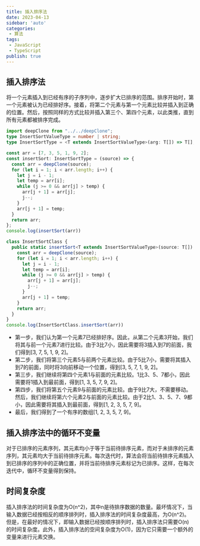 ```yaml
---
title: 插入排序法
date: 2023-04-13
sidebar: 'auto'
categories:
 - 算法
tags:
 - JavaScript
 - TypeScript
publish: true
---
```

## 插入排序法
将一个元素插入到已经有序的子序列中，逐步扩大已排序的范围。排序开始时，第一个元素被认为已经排好序。接着，将第二个元素与第一个元素比较并插入到正确的位置。然后，按照同样的方式比较并插入第三个、第四个元素，以此类推，直到所有元素都被排序完成。
```ts
import deepClone from "../../deepClone";
type InsertSortValueType = number | string;
type InsertSortType = <T extends InsertSortValueType>(arg: T[]) => T[];

const arr = [7, 3, 5, 1, 9, 2];
const insertSort: InsertSortType = (source) => {
  const arr = deepClone(source);
  for (let i = 1; i < arr.length; i++) {
    let j = i - 1;
    let temp = arr[i];
    while (j >= 0 && arr[j] > temp) {
      arr[j + 1] = arr[j];
      j--;
    }
    arr[j + 1] = temp;
  }
  return arr;
};
console.log(insertSort(arr))

class InsertSortClass {
  public static insertSort<T extends InsertSortValueType>(source: T[]): T[] {
    const arr = deepClone(source);
    for (let i = 1; i < arr.length; i++) {
      let j = i - 1;
      let temp = arr[i];
      while (j >= 0 && arr[j] > temp) {
        arr[j + 1] = arr[j];
        j--;
      }
      arr[j + 1] = temp;
    }
    return arr;
  }
}
console.log(InsertSortClass.insertSort(arr))
```
+ 第一步，我们认为第一个元素7已经排好序。因此，从第二个元素3开始，我们将其与前一个元素7进行比较。由于3比7小，因此需要将3插入到7的前面，我们得到[3, 7, 5, 1, 9, 2]。
+ 第二步，我们将第三个元素5与前两个元素比较。由于5比7小，需要将其插入到7的前面，同时将3向前移动一个位置，得到[3, 5, 7, 1, 9, 2]。
+ 第三步，我们继续将第四个元素1与前面的元素比较。1比3、5、7都小，因此需要将1插入到最前面，得到[1, 3, 5, 7, 9, 2]。
+ 第四步，我们将第五个元素9与前面的元素比较。由于9比7大，不需要移动。然后，我们继续将第六个元素2与前面的元素比较。由于2比1、3、5、7、9都小，因此需要将其插入到最前面，得到[1, 2, 3, 5, 7, 9]。
+ 最后，我们得到了一个有序的数组[1, 2, 3, 5, 7, 9]。
## 插入排序法中的循环不变量
对于已排序的元素序列，其元素均小于等于当前待排序元素，而对于未排序的元素序列，其元素均大于当前待排序元素。每次迭代时，算法会将当前待排序元素插入到已排序的序列中的正确位置，并将当前待排序元素标记为已排序。这样，在每次迭代中，循环不变量得到保持。
## 时间复杂度
插入排序法的时间复杂度为O(n^2)，其中n是待排序数据的数量。最坏情况下，当输入数据已经按相反的顺序排列时，插入排序法的时间复杂度最高，为O(n^2)。但是，在最好的情况下，即输入数据已经按顺序排列时，插入排序法只需要O(n)的时间复杂度。此外，插入排序法的空间复杂度为O(1)，因为它只需要一个额外的变量来进行元素交换。
